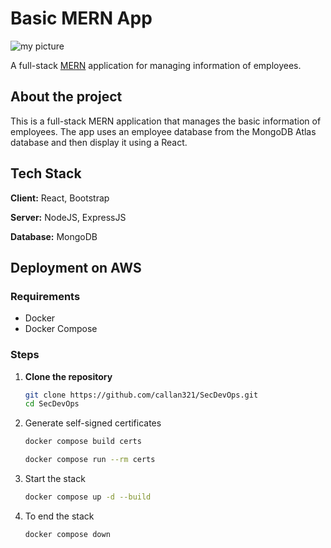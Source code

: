 # Basic MERN App

![my picture](https://doananhtingithub40102.github.io/MyData/mern/mypicture.png)

A full-stack [MERN](https://www.mongodb.com/mern-stack) application for managing information of employees.

## About the project

This is a full-stack MERN application that manages the basic information of employees. The app uses an employee database from the MongoDB Atlas database and then display it using a React.

## Tech Stack

**Client:** React, Bootstrap

**Server:** NodeJS, ExpressJS

**Database:** MongoDB

## Deployment on AWS

### Requirements

- Docker
- Docker Compose

### Steps

1. **Clone the repository**

    ```bash
    git clone https://github.com/callan321/SecDevOps.git
    cd SecDevOps
    ```

2. Generate self-signed certificates

    ```bash
    docker compose build certs
    ```

    ```bash
    docker compose run --rm certs
    ```
  
3. Start the stack

    ```bash
    docker compose up -d --build
    ```

4. To end the stack

    ```bash
    docker compose down
    ```
